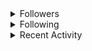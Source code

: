 <details><summary>Followers</summary><a href="https://github.com/eebalboni"><img src="https://avatars.githubusercontent.com/u/84345297?v=4" alt="eebalboni" style="width:42px;height:42px"></a><a href="https://github.com/PriscillaE1"><img src="https://avatars.githubusercontent.com/u/91395861?v=4" alt="PriscillaE1" style="width:42px;height:42px"></a></details>
<details><summary>Following</summary><a href="https://github.com/3b1b"><img src="https://avatars.githubusercontent.com/u/11601040?v=4" alt="3b1b" style="width:42px;height:42px"></a><a href="https://github.com/a-r-t"><img src="https://avatars.githubusercontent.com/u/26610904?v=4" alt="a-r-t" style="width:42px;height:42px"></a><a href="https://github.com/swirty"><img src="https://avatars.githubusercontent.com/u/35018264?v=4" alt="swirty" style="width:42px;height:42px"></a><a href="https://github.com/BobdaFett"><img src="https://avatars.githubusercontent.com/u/57099895?v=4" alt="BobdaFett" style="width:42px;height:42px"></a><a href="https://github.com/Clemeit"><img src="https://avatars.githubusercontent.com/u/60582814?v=4" alt="Clemeit" style="width:42px;height:42px"></a><a href="https://github.com/eebalboni"><img src="https://avatars.githubusercontent.com/u/84345297?v=4" alt="eebalboni" style="width:42px;height:42px"></a><a href="https://github.com/PriscillaE1"><img src="https://avatars.githubusercontent.com/u/91395861?v=4" alt="PriscillaE1" style="width:42px;height:42px"></a></details>
<details><summary>Recent Activity</summary><ul><li><details><summary>Pushed 1 commits to <a href="https://github.com/LittleTealeaf/baritone">LittleTealeaf/baritone</a></summary></details></li><li><details><summary>Pushed 1 commits to <a href="https://github.com/LittleTealeaf/baritone">LittleTealeaf/baritone</a></summary></details></li><li><details><summary>Pushed 1 commits to <a href="https://github.com/LittleTealeaf/baritone">LittleTealeaf/baritone</a></summary></details></li><li><details><summary>Pushed 1 commits to <a href="https://github.com/LittleTealeaf/baritone">LittleTealeaf/baritone</a></summary></details></li><li><details><summary>Pushed 1 commits to <a href="https://github.com/LittleTealeaf/EC-272">LittleTealeaf/EC-272</a></summary></details></li><li><details><summary>Pushed 1 commits to <a href="https://github.com/LittleTealeaf/SER-210-Assignment-01">LittleTealeaf/SER-210-Assignment-01</a></summary></details></li><li><details><summary>Pushed 1 commits to <a href="https://github.com/LittleTealeaf/SER-210-Assignment-01">LittleTealeaf/SER-210-Assignment-01</a></summary></details></li><li><details><summary>Pushed 1 commits to <a href="https://github.com/LittleTealeaf/SER-210-Assignment-01">LittleTealeaf/SER-210-Assignment-01</a></summary></details></li><li><details><summary>Pushed 1 commits to <a href="https://github.com/LittleTealeaf/SER-210-Assignment-01">LittleTealeaf/SER-210-Assignment-01</a></summary></details></li><li><details><summary>Pushed 1 commits to <a href="https://github.com/LittleTealeaf/SER-210-Assignment-01">LittleTealeaf/SER-210-Assignment-01</a></summary></details></li></ul></details>
